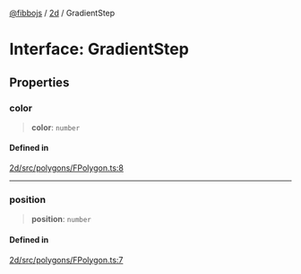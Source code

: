 [@fibbojs](/api/index) / [2d](/api/2d) / GradientStep

# Interface: GradientStep

## Properties

### color

> **color**: `number`

#### Defined in

[2d/src/polygons/FPolygon.ts:8](https://github.com/fibbojs/fibbo/blob/b496854a6f37e79caf42562bf7512dfda8184f7a/packages/2d/src/polygons/FPolygon.ts#L8)

***

### position

> **position**: `number`

#### Defined in

[2d/src/polygons/FPolygon.ts:7](https://github.com/fibbojs/fibbo/blob/b496854a6f37e79caf42562bf7512dfda8184f7a/packages/2d/src/polygons/FPolygon.ts#L7)
